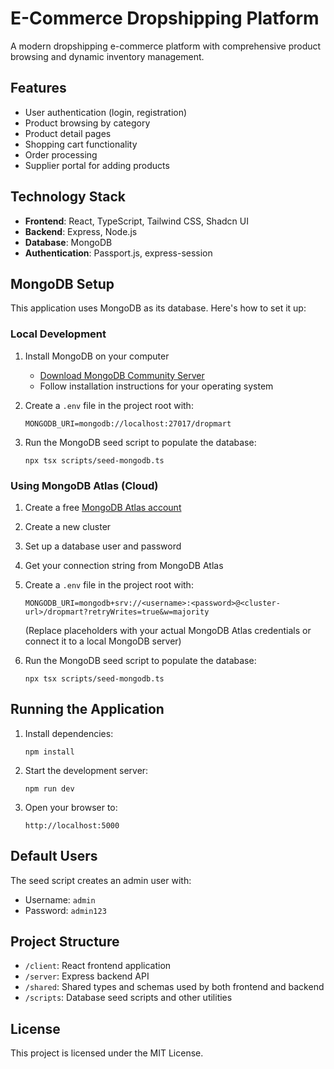 # E-Commerce Dropshipping Platform

A modern dropshipping e-commerce platform with comprehensive product browsing and dynamic inventory management.

## Features

- User authentication (login, registration)
- Product browsing by category
- Product detail pages
- Shopping cart functionality
- Order processing
- Supplier portal for adding products

## Technology Stack

- **Frontend**: React, TypeScript, Tailwind CSS, Shadcn UI
- **Backend**: Express, Node.js
- **Database**: MongoDB
- **Authentication**: Passport.js, express-session

## MongoDB Setup

This application uses MongoDB as its database. Here's how to set it up:

### Local Development

1. Install MongoDB on your computer
   - [Download MongoDB Community Server](https://www.mongodb.com/try/download/community)
   - Follow installation instructions for your operating system

2. Create a `.env` file in the project root with:
   ```
   MONGODB_URI=mongodb://localhost:27017/dropmart
   ```

3. Run the MongoDB seed script to populate the database:
   ```
   npx tsx scripts/seed-mongodb.ts
   ```

### Using MongoDB Atlas (Cloud)

1. Create a free [MongoDB Atlas account](https://www.mongodb.com/cloud/atlas/register)
2. Create a new cluster
3. Set up a database user and password
4. Get your connection string from MongoDB Atlas
5. Create a `.env` file in the project root with:
   ```
   MONGODB_URI=mongodb+srv://<username>:<password>@<cluster-url>/dropmart?retryWrites=true&w=majority
   ```
   (Replace placeholders with your actual MongoDB Atlas credentials or connect it to a local MongoDB server)

6. Run the MongoDB seed script to populate the database:
   ```
   npx tsx scripts/seed-mongodb.ts
   ```

## Running the Application

1. Install dependencies:
   ```
   npm install
   ```

2. Start the development server:
   ```
   npm run dev
   ```

3. Open your browser to:
   ```
   http://localhost:5000
   ```

## Default Users

The seed script creates an admin user with:
- Username: `admin`
- Password: `admin123`

## Project Structure

- `/client`: React frontend application
- `/server`: Express backend API
- `/shared`: Shared types and schemas used by both frontend and backend
- `/scripts`: Database seed scripts and other utilities

## License

This project is licensed under the MIT License.
